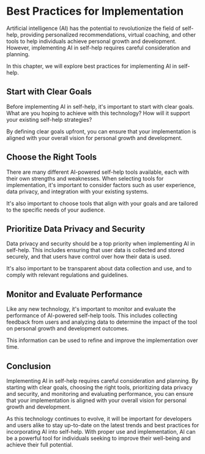 Best Practices for Implementation
==========================================================================

Artificial intelligence (AI) has the potential to revolutionize the field of self-help, providing personalized recommendations, virtual coaching, and other tools to help individuals achieve personal growth and development. However, implementing AI in self-help requires careful consideration and planning.

In this chapter, we will explore best practices for implementing AI in self-help.

Start with Clear Goals
----------------------

Before implementing AI in self-help, it's important to start with clear goals. What are you hoping to achieve with this technology? How will it support your existing self-help strategies?

By defining clear goals upfront, you can ensure that your implementation is aligned with your overall vision for personal growth and development.

Choose the Right Tools
----------------------

There are many different AI-powered self-help tools available, each with their own strengths and weaknesses. When selecting tools for implementation, it's important to consider factors such as user experience, data privacy, and integration with your existing systems.

It's also important to choose tools that align with your goals and are tailored to the specific needs of your audience.

Prioritize Data Privacy and Security
------------------------------------

Data privacy and security should be a top priority when implementing AI in self-help. This includes ensuring that user data is collected and stored securely, and that users have control over how their data is used.

It's also important to be transparent about data collection and use, and to comply with relevant regulations and guidelines.

Monitor and Evaluate Performance
--------------------------------

Like any new technology, it's important to monitor and evaluate the performance of AI-powered self-help tools. This includes collecting feedback from users and analyzing data to determine the impact of the tool on personal growth and development outcomes.

This information can be used to refine and improve the implementation over time.

Conclusion
----------

Implementing AI in self-help requires careful consideration and planning. By starting with clear goals, choosing the right tools, prioritizing data privacy and security, and monitoring and evaluating performance, you can ensure that your implementation is aligned with your overall vision for personal growth and development.

As this technology continues to evolve, it will be important for developers and users alike to stay up-to-date on the latest trends and best practices for incorporating AI into self-help. With proper use and implementation, AI can be a powerful tool for individuals seeking to improve their well-being and achieve their full potential.

